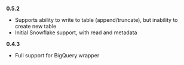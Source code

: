 **0.5.2**

- Supports ability to write to table (append/truncate), but inability to create new table
- Initial Snowflake support, with read and metadata

**0.4.3**

- Full support for BigQuery wrapper